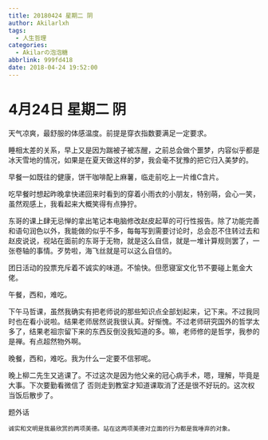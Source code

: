 ```yaml
---
title: 20180424 星期二 阴
author: Akilarlxh
tags:
  - 人生哲理
categories:
  - Akilarの泡泡糖
abbrlink: 999fd418
date: 2018-04-24 19:52:00
---
```

# 4月24日 星期二 阴

天气凉爽，最舒服的体感温度。前提是穿衣指数要满足一定要求。

睡相太差的关系，早上又是因为踹被子被冻醒，之前总会做个噩梦，内容似乎都是冰天雪地的情况，如果是在夏天做这样的梦，我会毫不犹豫的把它归入美梦的。

早餐一如既往的健康，饼干咖啡配上麻薯，临走前吃上一片维C含片。

吃早餐时想起昨晚拿快递回来时看到的穿着小雨衣的小朋友，特别萌，会心一笑，虽然观感上，我看起来大概笑得有点狰狞。

东哥的课上肆无忌惮的拿出笔记本电脑修改赵皮起草的可行性报告。除了功能完善和语句润色以外，我能做的似乎不多，每每写到需要讨论时，总会忍不住转过去和赵皮说说，视站在面前的东哥于无物，就是这么自信，就是一堆计算规则罢了，一张卷轴的事情。歹势啦，海飞丝就是可以这么自信的。

团日活动的投票充斥着不诚实的味道。不愉快。但愿寝室文化节不要碰上氪金大佬。

午餐，西和，难吃。

下午马哲课，虽然我确实有把老师说的那些知识点全部划起来，记下来。不过我同时也在看小说啦。结果老师居然说我很认真。好惭愧。不过老师研究国外的哲学太多了，结果老祖宗留下来的东西反倒没我知道的多。嘛，老师修的是哲学，我参的是禅。有点超然物外啊。

晚餐，西和，难吃。我为什么一定要不信邪呢。

晚上柳二先生又逃课了。不过这次是因为他父亲的冠心病手术，嗯，理解，毕竟是大事。下次要勤看微信了 否则走到教室才知道课取消了还是很不好玩的。这次权当饭后散步了。

题外话
```
诚实和文明是我最欣赏的两项美德。站在这两项美德对立面的行为都是我唾弃的对象。
```